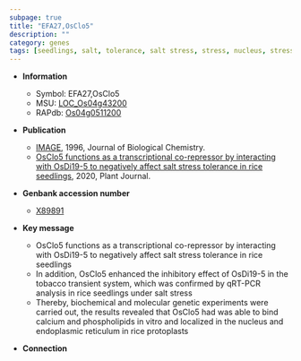 ```yaml
---
subpage: true
title: "EFA27,OsClo5"
description: ""
category: genes
tags: [seedlings, salt, tolerance, salt stress, stress, nucleus, stress tolerance, calcium]
---
```


* **Information**  
    + Symbol: EFA27,OsClo5  
    + MSU: [LOC_Os04g43200](http://rice.plantbiology.msu.edu/cgi-bin/ORF_infopage.cgi?orf=LOC_Os04g43200)  
    + RAPdb: [Os04g0511200](http://rapdb.dna.affrc.go.jp/viewer/gbrowse_details/irgsp1?name=Os04g0511200)  

* **Publication**  
    + [IMAGE](http://www.ncbi.nlm.nih.gov/pubmed?term=Novel+Plant+Ca[IMAGE]-binding+Protein+Expressed+in+Response+to+Abscisic+Acid+and+Osmotic+Stress%5BTitle%5D), 1996, Journal of Biological Chemistry.
    + [OsClo5 functions as a transcriptional co-repressor by interacting with OsDi19-5 to negatively affect salt stress tolerance in rice seedlings](http://www.ncbi.nlm.nih.gov/pubmed?term=OsClo5+functions+as+a+transcriptional+co-repressor+by+interacting+with+OsDi19-5+to+negatively+affect+salt+stress+tolerance+in+rice+seedlings%5BTitle%5D), 2020, Plant Journal.

* **Genbank accession number**  
    + [X89891](http://www.ncbi.nlm.nih.gov/nuccore/X89891)

* **Key message**  
    + OsClo5 functions as a transcriptional co-repressor by interacting with OsDi19-5 to negatively affect salt stress tolerance in rice seedlings
    + In addition, OsClo5 enhanced the inhibitory effect of OsDi19-5 in the tobacco transient system, which was confirmed by qRT-PCR analysis in rice seedlings under salt stress
    + Thereby, biochemical and molecular genetic experiments were carried out, the results revealed that OsClo5 had was able to bind calcium and phospholipids in vitro and localized in the nucleus and endoplasmic reticulum in rice protoplasts

* **Connection**  



